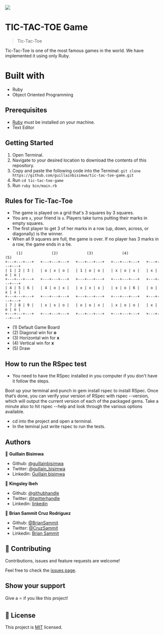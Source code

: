 ![](https://img.shields.io/badge/Microverse-blueviolet)

# TIC-TAC-TOE Game

> Tic-Tac-Toe

Tic-Tac-Toe is one of the most famous games in the world. We have implemented it using only Ruby.

# Built with

- Ruby
- Object Oriented Programming

## Prerequisites

- [Ruby](https://www.ruby-lang.org/en/) must be installed on your machine.
- Text Editor

## Getting Started

1. Open Terminal.
2. Navigate to your desired location to download the contents of this repository.
3. Copy and paste the following code into the Terminal:
   `git clone https://github.com/guillainbisimwa/tic-tac-toe-game.git`
4. Run `cd tic-tac-toe-game`
5. Run `ruby bin/main.rb`

## Rules for Tic-Tac-Toe

- The game is played on a grid that's 3 squares by 3 squares.
- You are `x`, your friend is `o`. Players take turns putting their marks in empty squares.
- The first player to get 3 of her marks in a row (up, down, across, or diagonally) is the winner.
- When all 9 squares are full, the game is over. If no player has 3 marks in a row, the game ends in a tie.

```
     (1)             (2)             (3)             (4)             (5)
+---+---+---+   +---+---+---+   +---+---+---+   +---+---+---+   +---+---+---+
| 1 | 2 | 3 |   | o | x | o |   | 1 | o | o |   | x | o | x |   | x | o | o |
+---+---+---+   +---+---+---+   +---+---+---+   +---+---+---+   +---+---+---+
| 4 | 5 | 6 |   | 4 | o | x |   | x | x | x |   | x | o | 6 |   | o | x | x |
+---+---+---+   +---+---+---+   +---+---+---+   +---+---+---+   +---+---+---+
| 7 | 8 | 9 |   | x | x | o |   | o | o | x |   | x | o | o |   | x | o | o |
+---+---+---+   +---+---+---+   +---+---+---+   +---+---+---+   +---+---+---+

```

- (1) Default Game Board
- (2) Diagonal win for **o**
- (3) Horizontal win for **x**
- (4) Vertical win for **x**
- (5) Draw

## How to run the RSpec test

- You need to have the RSpec installed in you computer if you don't have it follow the steps.

Boot up your terminal and punch in gem install rspec to install RSpec. Once that’s done, you can verify your version of RSpec with rspec --version, which will output the current version of each of the packaged gems. Take a minute also to hit rspec --help and look through the various options available.

- cd into the project and open a terminal.
- In the teminal just write rspec to run the tests.

## Authors

👤 **Guillain Bisimwa**

- Github: [@guillainbisimwa](https://github.com/guillainbisimwa)
- Twitter: [@gullain_bisimwa](https://twitter.com/gullain_bisimwa)
- Linkedin: [Guillain bisimwa](https://www.linkedin.com/in/guillain-bisimwa-8a8b7a7b/)

👤 **Kingsley Ibeh**

- Github: [@githubhandle](https://github.com/Kingobaino1)
- Twitter: [@twitterhandle](https://twitter.com/ibehkingso)
- Linkedin: [linkedin](https://www.linkedin.com/in/ibeh-kingsley-obinna-568596177)

👤 **Brian Sammit Cruz Rodriguez**

- Github: [@BrianSammit](https://github.com/BrianSammit)
- Twitter: [@CruzSammit](https://twitter.com/CruzSammit)
- Linkedin: [Brian Sammit](https://www.linkedin.com/in/brian-sammit-cruz-rodriguez-5877551a8/)

## 🤝 Contributing

Contributions, issues and feature requests are welcome!

Feel free to check the [issues page](https://github.com/guillainbisimwa/tic-tac-toe-game/issues).

## Show your support

Give a ⭐️ if you like this project!

## 📝 License

This project is [MIT](./LICENSE) licensed.
